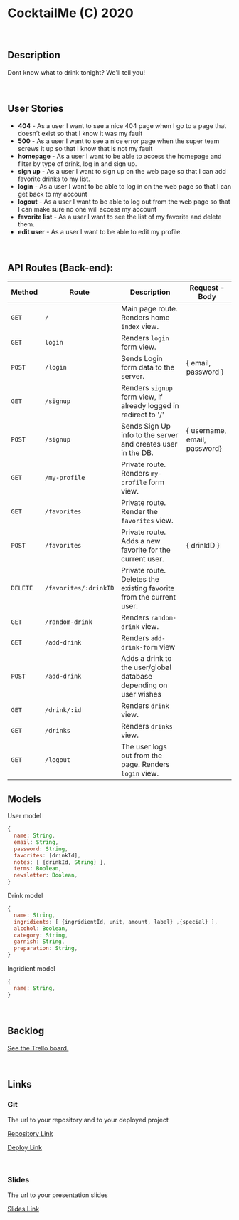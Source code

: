 # CocktailMe (C) 2020

<br>

## Description

Dont know what to drink tonight? We'll tell you!

<br>

## User Stories

- **404** - As a user I want to see a nice 404 page when I go to a page that doesn’t exist so that I know it was my fault
- **500** - As a user I want to see a nice error page when the super team screws it up so that I know that is not my fault
- **homepage** - As a user I want to be able to access the homepage and filter by type of drink, log in and sign up.
- **sign up** - As a user I want to sign up on the web page so that I can add favorite drinks to my list.
- **login** - As a user I want to be able to log in on the web page so that I can get back to my account
- **logout** - As a user I want to be able to log out from the web page so that I can make sure no one will access my account
- **favorite list** - As a user I want to see the list of my favorite and delete them.
- **edit user** - As a user I want to be able to edit my profile.

<br>

## API Routes (Back-end):

| **Method** | **Route**             | **Description**                                                     | Request - Body               |
| ---------- | --------------------- | ------------------------------------------------------------------- | ---------------------------- |
| `GET`      | `/`                   | Main page route. Renders home `index` view.                         |                              |
| `GET`      | `login`               | Renders `login` form view.                                          |                              |
| `POST`     | `/login`              | Sends Login form data to the server.                                | { email, password }          |
| `GET`      | `/signup`             | Renders `signup` form view, if already logged in redirect to '/'    |                              |
| `POST`     | `/signup`             | Sends Sign Up info to the server and creates user in the DB.        | { username, email, password} |
| `GET`      | `/my-profile`         | Private route. Renders `my-profile` form view.                      |                              |
| `GET`      | `/favorites`          | Private route. Render the `favorites` view.                         |                              |
| `POST`     | `/favorites`          | Private route. Adds a new favorite for the current user.            | { drinkID }                  |
| `DELETE`   | `/favorites/:drinkID` | Private route. Deletes the existing favorite from the current user. |                              |
| `GET`      | `/random-drink`       | Renders `random-drink` view.                                        |                              |
| `GET`      | `/add-drink`          | Renders `add-drink-form` view                                       |                              |
| `POST`     | `/add-drink`          | Adds a drink to the user/global database depending on user wishes   |                              |
| `GET`      | `/drink/:id`          | Renders `drink` view.                                               |                              |
| `GET`      | `/drinks`             | Renders `drinks` view.                                              |                              |
| `GET`      | `/logout`             | The user logs out from the page. Renders `login` view.              |                              |

## Models

User model

```javascript
{
  name: String,
  email: String,
  password: String,
  favorites: [drinkId],
  notes: [ {drinkId, String} ],
  terms: Boolean,
  newsletter: Boolean,
}

```

Drink model

```javascript
{
  name: String,
  ingridients: [ {ingridientId, unit, amount, label} ,{special} ],
  alcohol: Boolean,
  category: String,
  garnish: String,
  preparation: String,
}

```

Ingridient model

```javascript
{
  name: String,
}

```

<br>

## Backlog

[See the Trello board.](https://trello.com/b/DJ6K5C6p/cocktailme)

<br>

## Links

### Git

The url to your repository and to your deployed project

[Repository Link](https://github.com/JuiceDrinker/module-2-project)

[Deploy Link]()

<br>

### Slides

The url to your presentation slides

[Slides Link](https://docs.google.com/presentation/d/1oAIR7o32Zo3rC2n8h_ifD_kuztF02mGVShe4454NMqA/edit?ts=5e4a9fb5#slide=id.g6f156a6528_0_53)
